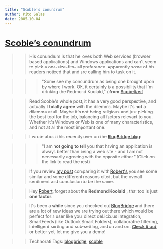 ```yaml
---
title: "Scoble’s conundrum"
author: Pito Salas
date: 2005-10-04
---
```

# [Scoble’s conundrum](None)



>>

>> His conundrum is that he loves both Web services (browser based
applications) and Windows applications and can't seem to pick a one-size-fits-
all preference. Apparently some of his readers noticed that and are calling
him to task on it.

>>

>>> "Some see my condundrum as being one brought upon by where I work. OK, it
certainly is a possibility that I'm drinking the Redmond Koolaid," ( **from**
[Scobelizer](<http://radio.weblogs.com/0001011/2005/10/04.html#a11363>))

>>

>> Read Scoble's whole post, it has a very good perspective, and actually I
**totally agree** with the dilemma. Maybe it's **not** a dilemma at all. Maybe
it's not being religious and just picking the best tool for the job, balancing
all factors relevant to you. Whether it's Windows or Web is one of many
characteristics, and not at all the most important one.

>>

>> I wrote about this recently over on the [BlogBridge
blog](<http://www.blogbridge.com/archives/2005/09/downloadable_ap.php>):

>>

>>> "I am **not going to tell** you that having an application is always
better than being a web site - and I am not necessarily agreeing with the
opposite either." (Click on the link to read the rest)

>>

>> If you review [my
post](<http://www.blogbridge.com/archives/2005/09/downloadable_ap.php>)
comparing it with
[Robert's](<http://radio.weblogs.com/0001011/2005/10/04.html#a11363>) you see
some similar and some different reasons cited, but the overall sentiment and
conclusion to be the same.

>>

>> Hey [Robert](<http://radio.weblogs.com/0001011/2005/10/04.html#a11363>),
forget about the **Redmond Koolaid** , that too is just **one factor**.

>>

>> It's been a **while** since you checked out
[BlogBridge](<http://www.blogbridge.com/>) and there are a lot of new ideas we
are trying out there which would be perfect for a user like you: direct
del.icio.us integration, SmartFeeds (like Outlook Smart Folders),
collaborative filtering, intelligent sorting and sub-setting, and on and on.
[Check it out](<http://www.blogbridge.com/install/final/blogbridge.jnlp>), or
better yet, let me give you a demo!

>>

>> Technorati Tags: [blogbridge](<http://www.technorati.com/tag/blogbridge>),
[scoble](<http://www.technorati.com/tag/scoble>)


